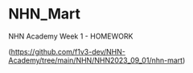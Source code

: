 # NHN_Mart

NHN Academy Week 1 - HOMEWORK

(https://github.com/f1v3-dev/NHN-Academy/tree/main/NHN/NHN2023_09_01/nhn-mart)
